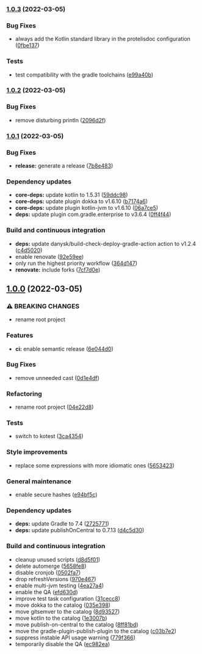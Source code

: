 ### [1.0.3](https://github.com/Protelis/ProtelisDoc/compare/1.0.2...1.0.3) (2022-03-05)


### Bug Fixes

* always add the Kotlin standard library in the protelisdoc configuration ([0fbe137](https://github.com/Protelis/ProtelisDoc/commit/0fbe13725cdd541744a93dce368b8352e502abaa))


### Tests

* test compatibility with the gradle toolchains ([e99a40b](https://github.com/Protelis/ProtelisDoc/commit/e99a40ba3d99e71972b20f8f01d003864627db73))

### [1.0.2](https://github.com/Protelis/ProtelisDoc/compare/1.0.1...1.0.2) (2022-03-05)


### Bug Fixes

* remove disturbing println ([2096d2f](https://github.com/Protelis/ProtelisDoc/commit/2096d2f679c8e9af550031b459b3853fe0261e93))

### [1.0.1](https://github.com/Protelis/ProtelisDoc/compare/1.0.0...1.0.1) (2022-03-05)


### Bug Fixes

* **release:** generate a release ([7b8e483](https://github.com/Protelis/ProtelisDoc/commit/7b8e483e7067c13667f54b51a0320b4614dc716f))


### Dependency updates

* **core-deps:** update kotlin to 1.5.31 ([59ddc98](https://github.com/Protelis/ProtelisDoc/commit/59ddc98b6afbce709368cb07f4c60d4a5cfb5123))
* **core-deps:** update plugin dokka to v1.6.10 ([b7174a6](https://github.com/Protelis/ProtelisDoc/commit/b7174a68eac90c7dc0561b66a3568f5e677f0170))
* **core-deps:** update plugin kotlin-jvm to v1.6.10 ([06a7ce5](https://github.com/Protelis/ProtelisDoc/commit/06a7ce534b53b977f5e7af68499d2723745464eb))
* **deps:** update plugin com.gradle.enterprise to v3.6.4 ([0ff4f44](https://github.com/Protelis/ProtelisDoc/commit/0ff4f4418a0cf8bf85ec3a0683c6ff6398adc957))


### Build and continuous integration

* **deps:** update danysk/build-check-deploy-gradle-action action to v1.2.4 ([c4d5020](https://github.com/Protelis/ProtelisDoc/commit/c4d50207c8976dd8c19fda8e9f675a8d607d286b))
* enable renovate ([92e59ee](https://github.com/Protelis/ProtelisDoc/commit/92e59ee91a26ee5ee661d315e14501456a425859))
* only run the highest priority workflow ([364d147](https://github.com/Protelis/ProtelisDoc/commit/364d147df9a8b383c266e3a4a1003cabf7979a79))
* **renovate:** include forks ([7cf7d0e](https://github.com/Protelis/ProtelisDoc/commit/7cf7d0eca9677dff7b13de212028b242de590685))

## [1.0.0](https://github.com/Protelis/ProtelisDoc/compare/0.4.2...1.0.0) (2022-03-05)


### ⚠ BREAKING CHANGES

* rename root project

### Features

* **ci:** enable semantic release ([6e044d0](https://github.com/Protelis/ProtelisDoc/commit/6e044d025ab01943f409f8782c2d76f5445afe72))


### Bug Fixes

* remove unneeded cast ([0d1e4df](https://github.com/Protelis/ProtelisDoc/commit/0d1e4df321587a768869176b01140d61c0e41f98))


### Refactoring

* rename root project ([04e22d8](https://github.com/Protelis/ProtelisDoc/commit/04e22d85ce035979636c82733031ce6c7c08b9d0))


### Tests

* switch to kotest ([3ca4354](https://github.com/Protelis/ProtelisDoc/commit/3ca4354f2f29bdb1cc657569bf45ab343f91d18e))


### Style improvements

* replace some expressions with more idiomatic ones ([5653423](https://github.com/Protelis/ProtelisDoc/commit/5653423cd105b674d108bf301118e73809300deb))


### General maintenance

* enable secure hashes ([e94bf5c](https://github.com/Protelis/ProtelisDoc/commit/e94bf5c66aa4176ad39fefbc7c9f3d5df1f73f59))


### Dependency updates

* **deps:** update Gradle to 7.4 ([2725771](https://github.com/Protelis/ProtelisDoc/commit/2725771ae3ba9f8d2d587f4f73697bb15ab453be))
* **deps:** update publishOnCentral to 0.7.13 ([d4c5d30](https://github.com/Protelis/ProtelisDoc/commit/d4c5d30c59d17ed720c7cec332f98724f6a29652))


### Build and continuous integration

* cleanup unused scripts ([d8d5f01](https://github.com/Protelis/ProtelisDoc/commit/d8d5f01560d28ac9d4d735bc1164483a4b07df73))
* delete automerge ([5658fe8](https://github.com/Protelis/ProtelisDoc/commit/5658fe8a745ef8febf24aa7e4b3e6218d8bdb589))
* disable cronjob ([0502fa7](https://github.com/Protelis/ProtelisDoc/commit/0502fa7af0251ef3d2ee6e0f34ce408670996eb3))
* drop refreshVersions ([970e467](https://github.com/Protelis/ProtelisDoc/commit/970e46738c87e699467527c478835b06922e55c4))
* enable multi-jvm testing ([4ea27a4](https://github.com/Protelis/ProtelisDoc/commit/4ea27a4ea163757a1444d0fd21f7d6b9d5dc67f8))
* enable the QA ([efd630d](https://github.com/Protelis/ProtelisDoc/commit/efd630da567be51639bc19c2763fe261248e8254))
* improve test task configuration ([31cecc8](https://github.com/Protelis/ProtelisDoc/commit/31cecc83d84e17470e194e8b45a14cd292ebb225))
* move dokka to the catalog ([035e398](https://github.com/Protelis/ProtelisDoc/commit/035e3981dc32cf26659a1aa961ce04d814874a81))
* move gitsemver to the catalog ([8d93527](https://github.com/Protelis/ProtelisDoc/commit/8d93527009c2a0b46e783b68c6cdc16e7c0b5ecc))
* move kotlin to the catalog ([1e3007b](https://github.com/Protelis/ProtelisDoc/commit/1e3007b6fc547861291fc39de42e5baa4c14588e))
* move publish-on-central to the catalog ([8ff81bd](https://github.com/Protelis/ProtelisDoc/commit/8ff81bd0999ba7e3e78769da3cd15e0528dd5786))
* move the gradle-plugin-publish-plugin to the catalog ([c03b7e2](https://github.com/Protelis/ProtelisDoc/commit/c03b7e2f774053b478da8b7ed5df55edc4014311))
* suppress instable API usage warning ([779f366](https://github.com/Protelis/ProtelisDoc/commit/779f366aecc44d11d7ca8f9a35cdbc78cc78da2d))
* temporarily disable the QA ([ec982ea](https://github.com/Protelis/ProtelisDoc/commit/ec982eae0e1ea7f621dbfa8875cbab31b0c3c271))
